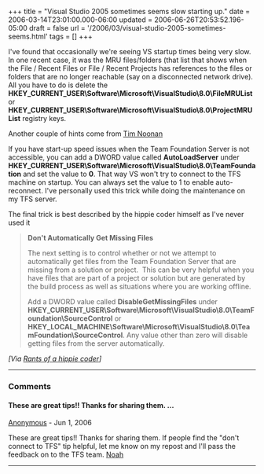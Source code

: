 +++
title = "Visual Studio 2005 sometimes seems slow starting up."
date = 2006-03-14T23:01:00.000-06:00
updated = 2006-06-26T20:53:52.196-05:00
draft = false
url = '/2006/03/visual-studio-2005-sometimes-seems.html'
tags = []
+++

I've found that occasionally we're seeing VS startup times being very slow. In one recent case, it was the MRU files/folders (that list that shows when the File / Recent Files or File / Recent Projects has references to the files or folders that are no longer reachable (say on a disconnected network drive). All you have to do is delete the **HKEY\_CURRENT\_USER\\Software\\Microsoft\\VisualStudio\\8.0\\FileMRUList** or **HKEY\_CURRENT\_USER\\Software\\Microsoft\\VisualStudio\\8.0\\ProjectMRUList** registry keys.

Another couple of hints come from [Tim Noonan](http://blogs.msdn.com/hippietim/)

If you have start-up speed issues when the Team Foundation Server is not accessible, you can add a DWORD value called **AutoLoadServer** under **HKEY\_CURRENT\_USER\\Software\\Microsoft\\VisualStudio\\8.0\\TeamFoundation** and set the value to **0**. That way VS won't try to connect to the TFS machine on startup. You can always set the value to 1 to enable auto-reconnect. I've personally used this trick while doing the maintenance on my TFS server.

The final trick is best described by the hippie coder himself as I've never used it

> **Don't Automatically Get Missing Files**
>
> The next setting is to control whether or not we attempt to automatically get files from the Team Foundation Server that are missing from a solution or project.  This can be very helpful when you have files that are part of a project or solution but are generated by the build process as well as situations where you are working offline.
>
> Add a DWORD value called **DisableGetMissingFiles** under **HKEY\_CURRENT\_USER\\Software\\Microsoft\\VisualStudio\\8.0\\TeamFoundation\\SourceControl** or **HKEY\_LOCAL\_MACHINE\\Software\\Microsoft\\VisualStudio\\8.0\\TeamFoundation\\SourceControl**. Any value other than zero will disable getting files from the server automatically.

_\[Via [Rants of a hippie coder](http://blogs.msdn.com/hippietim/archive/2006/03/14/551320.aspx)\]_

---

### Comments

#### These are great tips!! Thanks for sharing them. …

[Anonymous](mailto:noreply@blogger.com) - <time datetime="2006-06-26T20:53:00.000-05:00">Jun 1, 2006</time>

These are great tips!! Thanks for sharing them. If people find the "don't connect to TFS" tip helpful, let me know on my repost and I'll pass the feedback on to the TFS team.
[Noah](http://blogs.msdn.com/noahc/archive/2006/06/26/648008.aspx)

---

